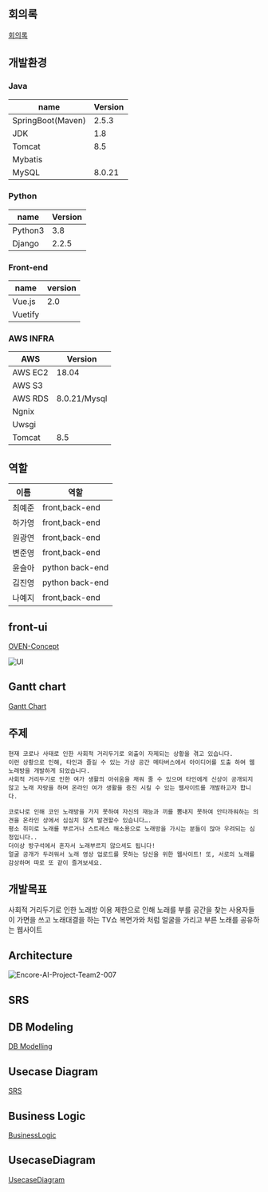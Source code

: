 
## 회의록
[회의록](https://docs.google.com/document/d/1rpe6h6arZPnXDNhKevo1th57W6mOq_QvDpW1lADAgg8/edit)
## 개발환경

### Java
|name|Version|
|-------|----|
|SpringBoot(Maven)|2.5.3 |
|JDK|1.8|
|Tomcat|8.5|
|Mybatis||
|MySQL|8.0.21|
### Python 
|name|Version|
|------|---|
|Python3|3.8|
|Django|2.2.5|

### Front-end
|name|version|
|-------|----|
|Vue.js|2.0|
|Vuetify||

### AWS INFRA
|AWS|Version|
|-------|----|
|AWS EC2|18.04|
|AWS S3||
|AWS RDS|8.0.21/Mysql|
|Ngnix||
|Uwsgi||
|Tomcat|8.5|

## 역할
|이름|역할|
|----|----|
|최예준|front,back-end|
|하가영|front,back-end|
|원광연|front,back-end|
|변준영|front,back-end|
|윤슬아|python back-end|
|김진영|python back-end|
|나예지|front,back-end|

## front-ui
[OVEN-Concept](https://ovenapp.io/view/HtqHXx7aBeSJU5vpdH3DcpfE5vHiTviI/VqAfE)

![UI](https://user-images.githubusercontent.com/61110132/126902024-667868e4-385b-4754-9ba4-91980123a801.PNG)
## Gantt chart
[Gantt Chart](https://docs.google.com/spreadsheets/d/1d88-u1VB4C1CW3FK-FYwcWJj8KKWD_qBKjt8XCe4ACQ/edit#gid=0)

## 주제

    현재 코로나 사태로 인한 사회적 거리두기로 외출이 자제되는 상황을 겪고 있습니다. 
    이런 상황으로 인해, 타인과 즐길 수 있는 가상 공간 메타버스에서 아이디어를 도출 하여 웹 노래방을 개발하게 되었습니다. 
    사회적 거리두기로 인한 여가 생활의 아쉬움을 채워 줄 수 있으며 타인에게 신상이 공개되지 않고 노래 자랑을 하며 온라인 여가 생활을 증진 시킬 수 있는 웹사이트를 개발하고자 합니다.

    코로나로 인해 코인 노래방을 가지 못하여 자신의 재능과 끼를 뽐내지 못하여 안타까워하는 의견을 온라인 상에서 심심치 않게 발견할수 있습니다….  
    평소 취미로 노래를 부르거나 스트레스 해소용으로 노래방을 가시는 분들이 많아 우려되는 심정입니다..
    더이상 방구석에서 혼자서 노래부르지 않으셔도 됩니다! 
    얼굴 공개가 두려워서 노래 영상 업로드를 못하는 당신을 위한 웹사이트! 또, 서로의 노래를 감상하며 따로 또 같이 즐겨보세요.

## 개발목표
사회적 거리두기로 인한 노래방 이용 제한으로 인해 노래를 부를 공간을 찾는 사용자들이
가면을 쓰고 노래대결을 하는 TV쇼 복면가와 처럼
얼굴을 가리고 부른 노래를 공유하는 웹사이트


## Architecture
![Encore-AI-Project-Team2-007](https://user-images.githubusercontent.com/61110132/126266240-7cccb4ee-bb91-4d62-9622-46c9a627213c.jpg)

## SRS

## DB Modeling
[DB Modelling](https://github.com/EncoreFinal2Team/WebProject-Design/wiki/DB-Modeling)
## Usecase Diagram
[SRS](https://github.com/EncoreFinal2Team/WebProject-Design/wiki/SRS)
## Business Logic
[BusinessLogic]()
## UsecaseDiagram
[UsecaseDiagram](https://github.com/EncoreFinal2Team/WebProject-Design/wiki/UsecaseDiagram)
